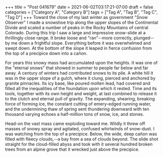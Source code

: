 +++
title = "Post 041679"
date = 2021-06-02T03:17:21-07:00
draft = false
categories = ["Category A", "Category B"]
tags = ["Tag A", "Tag B", "Tag C", "Tag D"]
+++
Toward the close of my last winter as government "Snow Observer" I made a snowshoe trip along the upper slopes of the Continental Divide and scaled a number of peaks in the Rocky Mountains of central Colorado. During this trip I saw a large and impressive snow-slide at a thrillingly close range. It broke loose and "ran"--more correctly, plunged--by me down a frightful slope. Everything before it was overwhelmed and swept down. At the bottom of the slope it leaped in fierce confusion from the top of a precipice down into a cañon.

For years this snowy mass had accumulated upon the heights. It was one of the "eternal snows" that showed in summer to people far below and far away. A century of winters had contributed snows to its pile. A white hill it was in the upper slope of a gulch, where it clung, pierced and anchored by granite pinnacles. Its icy base, like poured molten lead, had covered and filled all the inequalities of the foundation upon which it rested. Time and its tools, together with its own height and weight, at last combined to release it to the clutch and eternal pull of gravity. The expanding, shearing, breaking force of forming ice, the constant cutting of emery-edged running water, and the undermining thaw of spring sent thundering downward with ten thousand varying echoes a half-million tons of snow, ice, and stones.

Head-on the vast mass came exploding toward me. Wildly it threw off masses of snowy spray and agitated, confused whirlwinds of snow-dust. I was watching from the top of a precipice. Below, the wide, deep cañon was filled with fleecy clouds,--a bay from a sea of clouds beyond. The slide shot straight for the cloud-filled abyss and took with it several hundred broken trees from an alpine grove that it wrecked just above the precipice.
